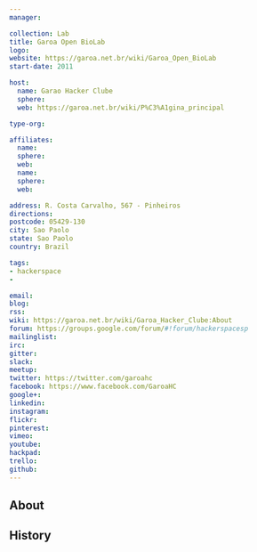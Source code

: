 ```yaml
---
manager:

collection: Lab
title: Garoa Open BioLab
logo:
website: https://garoa.net.br/wiki/Garoa_Open_BioLab
start-date: 2011

host:
  name: Garao Hacker Clube
  sphere:
  web: https://garoa.net.br/wiki/P%C3%A1gina_principal

type-org:

affiliates:
  name:
  sphere:
  web:
  name:
  sphere:
  web:

address: R. Costa Carvalho, 567 - Pinheiros
directions:
postcode: 05429-130
city: Sao Paolo
state: Sao Paolo
country: Brazil

tags:
- hackerspace
-

email:
blog:
rss:
wiki: https://garoa.net.br/wiki/Garoa_Hacker_Clube:About
forum: https://groups.google.com/forum/#!forum/hackerspacesp
mailinglist:
irc:
gitter:
slack:
meetup:
twitter: https://twitter.com/garoahc
facebook: https://www.facebook.com/GaroaHC
google+:
linkedin:
instagram:
flickr:
pinterest:
vimeo:
youtube:
hackpad:
trello:
github:
---
```


## About

## History
